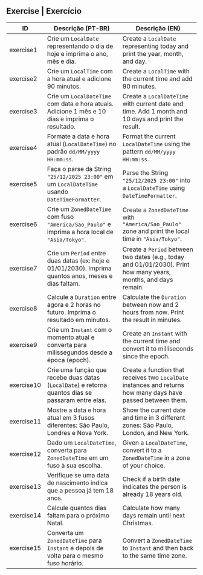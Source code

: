 ## Exercise | Exercício

| ID         | Descrição (PT-BR)                                                                                     | Descrição (EN)                                                                                                   |
| ---------- | ----------------------------------------------------------------------------------------------------- | ---------------------------------------------------------------------------------------------------------------- |
| exercise1  | Crie um `LocalDate` representando o dia de hoje e imprima o ano, mês e dia.                           | Create a `LocalDate` representing today and print the year, month, and day.                                      |
| exercise2  | Crie um `LocalTime` com a hora atual e adicione 90 minutos.                                           | Create a `LocalTime` with the current time and add 90 minutes.                                                   |
| exercise3  | Crie um `LocalDateTime` com data e hora atuais. Adicione 1 mês e 10 dias e imprima o resultado.       | Create a `LocalDateTime` with current date and time. Add 1 month and 10 days and print the result.               |
| exercise4  | Formate a data e hora atual (`LocalDateTime`) no padrão `dd/MM/yyyy HH:mm:ss`.                        | Format the current `LocalDateTime` using the pattern `dd/MM/yyyy HH:mm:ss`.                                      |
| exercise5  | Faça o parse da String `"25/12/2025 23:00"` em um `LocalDateTime` usando `DateTimeFormatter`.         | Parse the String `"25/12/2025 23:00"` into a `LocalDateTime` using `DateTimeFormatter`.                          |
| exercise6  | Crie um `ZonedDateTime` com fuso `"America/Sao_Paulo"` e imprima a hora local de `"Asia/Tokyo"`.      | Create a `ZonedDateTime` with `"America/Sao_Paulo"` zone and print the local time in `"Asia/Tokyo"`.             |
| exercise7  | Crie um `Period` entre duas datas (ex: hoje e 01/01/2030). Imprima quantos anos, meses e dias faltam. | Create a `Period` between two dates (e.g., today and 01/01/2030). Print how many years, months, and days remain. |
| exercise8  | Calcule a `Duration` entre agora e 2 horas no futuro. Imprima o resultado em minutos.                 | Calculate the `Duration` between now and 2 hours from now. Print the result in minutes.                          |
| exercise9  | Crie um `Instant` com o momento atual e converta para milissegundos desde a época (epoch).            | Create an `Instant` with the current time and convert it to milliseconds since the epoch.                        |
| exercise10 | Crie uma função que recebe duas datas (`LocalDate`) e retorna quantos dias se passaram entre elas.    | Create a function that receives two `LocalDate` instances and returns how many days have passed between them.    |
| exercise11 | Mostre a data e hora atual em 3 fusos diferentes: São Paulo, Londres e Nova York.                     | Show the current date and time in 3 different zones: São Paulo, London, and New York.                            |
| exercise12 | Dado um `LocalDateTime`, converta para `ZonedDateTime` em um fuso à sua escolha.                      | Given a `LocalDateTime`, convert it to a `ZonedDateTime` in a zone of your choice.                               |
| exercise13 | Verifique se uma data de nascimento indica que a pessoa já tem 18 anos.                               | Check if a birth date indicates the person is already 18 years old.                                              |
| exercise14 | Calcule quantos dias faltam para o próximo Natal.                                                     | Calculate how many days remain until next Christmas.                                                             |
| exercise15 | Converta um `ZonedDateTime` para `Instant` e depois de volta para o mesmo fuso horário.               | Convert a `ZonedDateTime` to `Instant` and then back to the same time zone.                                      |
